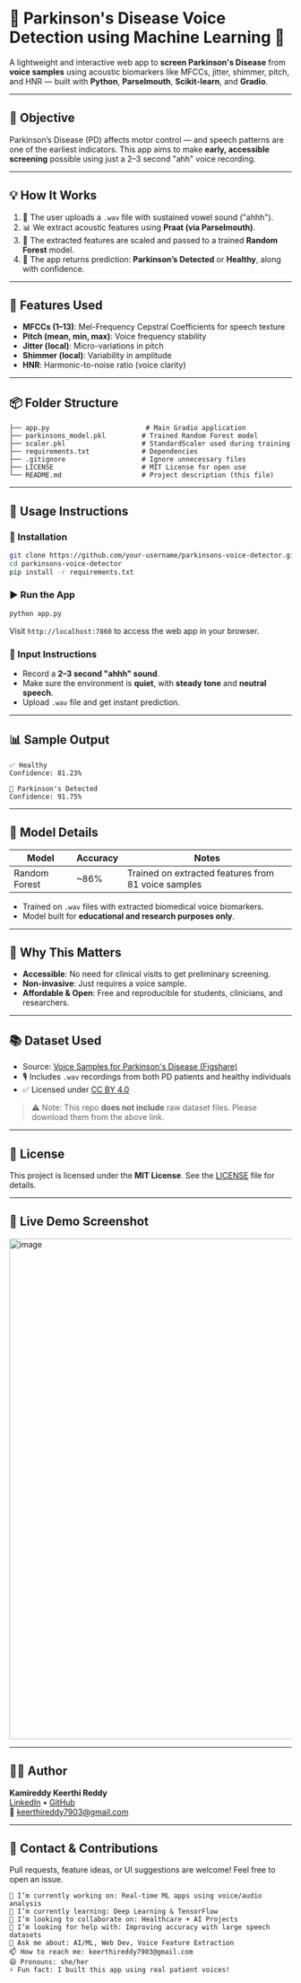 # 🧠 Parkinson's Disease Voice Detection using Machine Learning 🎤

A lightweight and interactive web app to **screen Parkinson's Disease** from **voice samples** using acoustic biomarkers like MFCCs, jitter, shimmer, pitch, and HNR — built with **Python**, **Parselmouth**, **Scikit-learn**, and **Gradio**.

---

## 🎯 Objective
Parkinson’s Disease (PD) affects motor control — and speech patterns are one of the earliest indicators. This app aims to make **early, accessible screening** possible using just a 2–3 second "ahh" voice recording.

---

## 💡 How It Works
1. 🎤 The user uploads a `.wav` file with sustained vowel sound ("ahhh").
2. 📊 We extract acoustic features using **Praat (via Parselmouth)**.
3. 🤖 The extracted features are scaled and passed to a trained **Random Forest** model.
4. 🧠 The app returns prediction: **Parkinson’s Detected** or **Healthy**, along with confidence.

---

## 🧪 Features Used
- **MFCCs (1–13)**: Mel-Frequency Cepstral Coefficients for speech texture
- **Pitch (mean, min, max)**: Voice frequency stability
- **Jitter (local)**: Micro-variations in pitch
- **Shimmer (local)**: Variability in amplitude
- **HNR**: Harmonic-to-noise ratio (voice clarity)

---

## 📦 Folder Structure

```
├── app.py                        # Main Gradio application
├── parkinsons_model.pkl         # Trained Random Forest model
├── scaler.pkl                   # StandardScaler used during training
├── requirements.txt             # Dependencies
├── .gitignore                   # Ignore unnecessary files
├── LICENSE                      # MIT License for open use
└── README.md                    # Project description (this file)
```

---

## 🚀 Usage Instructions

### 🔧 Installation
```bash
git clone https://github.com/your-username/parkinsons-voice-detector.git
cd parkinsons-voice-detector
pip install -r requirements.txt
```

### ▶️ Run the App
```bash
python app.py
```
Visit `http://localhost:7860` to access the web app in your browser.

### 🎤 Input Instructions
- Record a **2–3 second "ahhh" sound**.
- Make sure the environment is **quiet**, with **steady tone** and **neutral speech**.
- Upload `.wav` file and get instant prediction.

---

## 📊 Sample Output
```text
✅ Healthy
Confidence: 81.23%
```
```text
🧠 Parkinson's Detected
Confidence: 91.75%
```

---

## 🤖 Model Details
| Model         | Accuracy | Notes                                |
|---------------|----------|--------------------------------------|
| Random Forest | ~86%     | Trained on extracted features from 81 voice samples |

- Trained on `.wav` files with extracted biomedical voice biomarkers.
- Model built for **educational and research purposes only**.

---

## 🧠 Why This Matters
- **Accessible**: No need for clinical visits to get preliminary screening.
- **Non-invasive**: Just requires a voice sample.
- **Affordable & Open**: Free and reproducible for students, clinicians, and researchers.

---

## 📚 Dataset Used
- Source: [Voice Samples for Parkinson's Disease (Figshare)](https://figshare.com/articles/dataset/Voice_Samples_for_Patients_with_Parkinson_s_Disease_and_Healthy_Controls/23849127)
- 🎙️ Includes `.wav` recordings from both PD patients and healthy individuals
- ✅ Licensed under [CC BY 4.0](https://creativecommons.org/licenses/by/4.0/)

> ⚠️ Note: This repo **does not include** raw dataset files. Please download them from the above link.

---

## 📄 License
This project is licensed under the **MIT License**. See the [LICENSE](LICENSE) file for details.

---

## 🔗 Live Demo Screenshot
<img width="1875" height="892" alt="image" src="https://github.com/user-attachments/assets/b9df36bf-69ab-4e80-9c4e-a418c74a8bd7" />

---

## 🧑‍💻 Author
**Kamireddy Keerthi Reddy**  
[LinkedIn](https://www.linkedin.com/in/keerthi-reddy-a2571927a/) • [GitHub](https://github.com/Keerthi7903)  
📧 keerthireddy7903@gmail.com


---

## 💬 Contact & Contributions
Pull requests, feature ideas, or UI suggestions are welcome! Feel free to open an issue.

```
🔭 I’m currently working on: Real-time ML apps using voice/audio analysis
🌱 I’m currently learning: Deep Learning & TensorFlow
👯 I’m looking to collaborate on: Healthcare + AI Projects
🤔 I’m looking for help with: Improving accuracy with large speech datasets
💬 Ask me about: AI/ML, Web Dev, Voice Feature Extraction
📫 How to reach me: keerthireddy7903@gmail.com
😄 Pronouns: she/her
⚡ Fun fact: I built this app using real patient voices!
```

